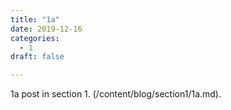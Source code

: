 ```yaml
---
title: "1a"
date: 2019-12-16
categories:
  - 1
draft: false

---
```


1a post in section 1. (/content/blog/section1/1a.md).
